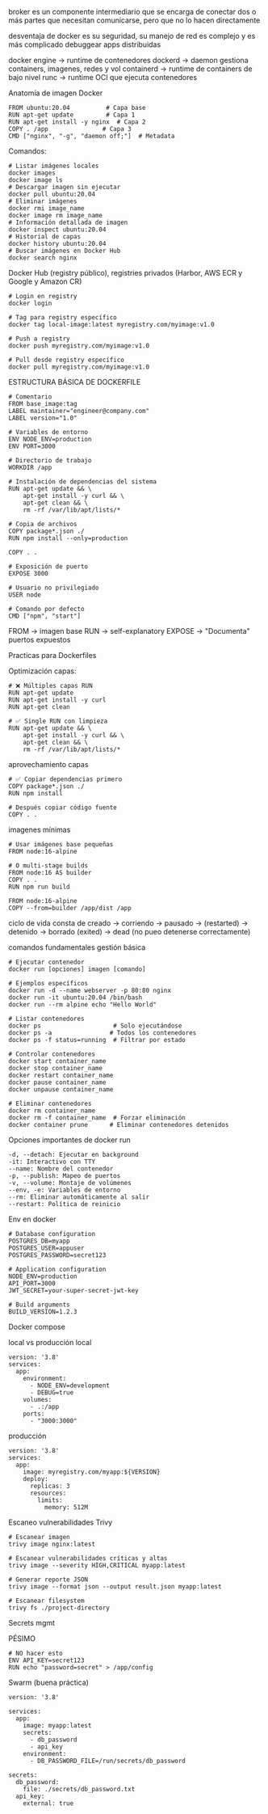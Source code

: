  broker es un componente intermediario que se encarga de conectar dos o más partes que necesitan comunicarse, pero que no lo hacen directamente

 desventaja de docker es su seguridad, su manejo de red es complejo y es más complicado debuggear apps distribuidas

 docker engine -> runtime de contenedores
 dockerd -> daemon gestiona containers, imagenes, redes y vol
 containerd -> runtime de containers de bajo nivel
 runc -> runtime OCI que ejecuta contenedores

 Anatomía de imagen Docker
 ```
 FROM ubuntu:20.04          # Capa base
RUN apt-get update         # Capa 1
RUN apt-get install -y nginx  # Capa 2
COPY . /app               # Capa 3
CMD ["nginx", "-g", "daemon off;"]  # Metadata
```

Comandos:
```
# Listar imágenes locales
docker images
docker image ls
# Descargar imagen sin ejecutar
docker pull ubuntu:20.04
# Eliminar imágenes
docker rmi image_name
docker image rm image_name
# Información detallada de imagen
docker inspect ubuntu:20.04
# Historial de capas
docker history ubuntu:20.04
# Buscar imágenes en Docker Hub
docker search nginx
```

Docker Hub (registry público), registries privados (Harbor, AWS ECR y Google y Amazon CR)

```
# Login en registry
docker login

# Tag para registry específico
docker tag local-image:latest myregistry.com/myimage:v1.0

# Push a registry
docker push myregistry.com/myimage:v1.0

# Pull desde registry específico
docker pull myregistry.com/myimage:v1.0
```

ESTRUCTURA BÁSICA DE DOCKERFILE
```
# Comentario
FROM base_image:tag
LABEL maintainer="engineer@company.com"
LABEL version="1.0"

# Variables de entorno
ENV NODE_ENV=production
ENV PORT=3000

# Directorio de trabajo
WORKDIR /app

# Instalación de dependencias del sistema
RUN apt-get update && \
    apt-get install -y curl && \
    apt-get clean && \
    rm -rf /var/lib/apt/lists/*

# Copia de archivos
COPY package*.json ./
RUN npm install --only=production

COPY . .

# Exposición de puerto
EXPOSE 3000

# Usuario no privilegiado
USER node

# Comando por defecto
CMD ["npm", "start"]
```

FROM -> imagen base
RUN -> self-explanatory
EXPOSE -> "Documenta" puertos expuestos

Practicas para Dockerfiles

Optimización capas:
```
# ❌ Múltiples capas RUN
RUN apt-get update
RUN apt-get install -y curl
RUN apt-get clean

# ✅ Single RUN con limpieza
RUN apt-get update && \
    apt-get install -y curl && \
    apt-get clean && \
    rm -rf /var/lib/apt/lists/*
```

aprovechamiento capas
```
# ✅ Copiar dependencias primero
COPY package*.json ./
RUN npm install

# Después copiar código fuente
COPY . .
```

imagenes mínimas
```
# Usar imágenes base pequeñas
FROM node:16-alpine

# O multi-stage builds
FROM node:16 AS builder
COPY . .
RUN npm run build

FROM node:16-alpine
COPY --from=builder /app/dist /app
```

ciclo de vida consta de creado -> corriendo -> pausado -> (restarted) -> detenido -> borrado (exited) -> dead (no pueo detenerse correctamente)


comandos fundamentales gestión básica
```
# Ejecutar contenedor
docker run [opciones] imagen [comando]

# Ejemplos específicos
docker run -d --name webserver -p 80:80 nginx
docker run -it ubuntu:20.04 /bin/bash
docker run --rm alpine echo "Hello World"

# Listar contenedores
docker ps                    # Solo ejecutándose
docker ps -a                # Todos los contenedores
docker ps -f status=running  # Filtrar por estado

# Controlar contenedores
docker start container_name
docker stop container_name
docker restart container_name
docker pause container_name
docker unpause container_name

# Eliminar contenedores
docker rm container_name
docker rm -f container_name  # Forzar eliminación
docker container prune      # Eliminar contenedores detenidos
```

Opciones importantes de docker run

    -d, --detach: Ejecutar en background
    -it: Interactivo con TTY
    --name: Nombre del contenedor
    -p, --publish: Mapeo de puertos
    -v, --volume: Montaje de volúmenes
    --env, -e: Variables de entorno
    --rm: Eliminar automáticamente al salir
    --restart: Política de reinicio

Env en docker

```
# Database configuration
POSTGRES_DB=myapp
POSTGRES_USER=appuser
POSTGRES_PASSWORD=secret123

# Application configuration
NODE_ENV=production
API_PORT=3000
JWT_SECRET=your-super-secret-jwt-key

# Build arguments
BUILD_VERSION=1.2.3
```

Docker compose

local vs producción
local
```
version: '3.8'
services:
  app:
    environment:
      - NODE_ENV=development
      - DEBUG=true
    volumes:
      - .:/app
    ports:
      - "3000:3000"
```

producción
```
version: '3.8'
services:
  app:
    image: myregistry.com/myapp:${VERSION}
    deploy:
      replicas: 3
      resources:
        limits:
          memory: 512M
```

Escaneo vulnerabilidades
Trivy
```
# Escanear imagen
trivy image nginx:latest

# Escanear vulnerabilidades críticas y altas
trivy image --severity HIGH,CRITICAL myapp:latest

# Generar reporte JSON
trivy image --format json --output result.json myapp:latest

# Escanear filesystem
trivy fs ./project-directory
```

Secrets mgmt

PÉSIMO
```
# NO hacer esto
ENV API_KEY=secret123
RUN echo "password=secret" > /app/config
```

Swarm (buena práctica)
```
version: '3.8'

services:
  app:
    image: myapp:latest
    secrets:
      - db_password
      - api_key
    environment:
      - DB_PASSWORD_FILE=/run/secrets/db_password

secrets:
  db_password:
    file: ./secrets/db_password.txt
  api_key:
    external: true
```